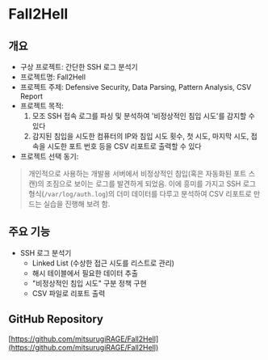 # Fall2Hell
## 개요
- 구상 프로젝트: 간단한 SSH 로그 분석기
- 프로젝트명: Fall2Hell
- 프로젝트 주제: Defensive Security, Data Parsing, Pattern Analysis, CSV Report
- 프로젝트 목적:
    1. 모조 SSH 접속 로그를 파싱 및 분석하여 '비정상적인 침입 시도'를 감지할 수 있다
    2. 감지된 침입을 시도한 컴퓨터의 IP와 침입 시도 횟수, 첫 시도, 마지막 시도, 접속을 시도한 포트 번호 등을 CSV 리포트로 출력할 수 있다
- 프로젝트 선택 동기:
>개인적으로 사용하는 개발용 서버에서 비정상적인 침입(혹은 자동화된 포트 스캔)의 조짐으로
>보이는 로그를 발견하게 되었음.
>이에 흥미를 가지고 SSH 로그 형식(`/var/log/auth.log`)의 더미 데이터를 다루고
>분석하여 CSV 리포트로 만드는 실습을 진행해 보려 함.

## 주요 기능
- SSH 로그 분석기
    - Linked List (수상한 접근 시도를 리스트로 관리)
    - 해시 테이블에서 필요한 데이터 추출
    - "비정상적인 침입 시도" 구분 정책 구현
    - CSV 파일로 리포트 출력
## GitHub Repository
[https://github.com/mitsurugiRAGE/Fall2Hell](https://github.com/mitsurugiRAGE/Fall2Hell)
